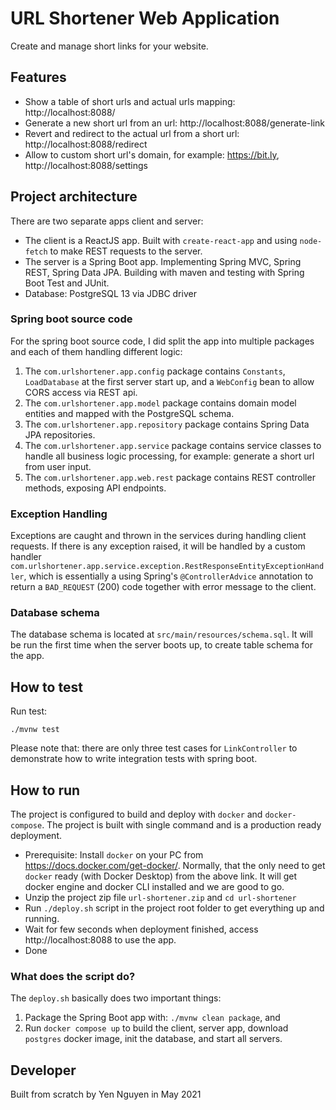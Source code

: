 # URL Shortener Web Application
Create and manage short links for your website.

## Features
- Show a table of short urls  and actual urls mapping: http://localhost:8088/
- Generate a new short url from an url: http://localhost:8088/generate-link
- Revert and redirect to the actual url from a short url: http://localhost:8088/redirect
- Allow to custom short url's domain, for example: https://bit.ly, http://localhost:8088/settings

## Project architecture
There are two separate apps client and server:
- The client is a ReactJS app. Built with `create-react-app` and using `node-fetch` to make REST requests to the server.
- The server is a Spring Boot app. Implementing Spring MVC, Spring REST, Spring Data JPA. Building with maven and testing with Spring Boot Test and JUnit.
- Database: PostgreSQL 13 via JDBC driver

### Spring boot source code
For the spring boot source code, I did split the app into multiple packages and each of them handling different logic:
1. The `com.urlshortener.app.config` package contains `Constants`, `LoadDatabase` at the first server start up, and a `WebConfig` bean to allow CORS access via REST api.
2. The `com.urlshortener.app.model` package contains domain model entities and mapped with the PostgreSQL schema.
3. The `com.urlshortener.app.repository` package contains Spring Data JPA repositories.
4. The `com.urlshortener.app.service` package contains service classes to handle all business logic processing, for example: generate a short url from user input.
5. The `com.urlshortener.app.web.rest` package contains REST controller methods, exposing API endpoints.

### Exception Handling
Exceptions are caught and thrown in the services during handling client requests. 
If there is any exception raised, it will be handled by a custom handler `com.urlshortener.app.service.exception.RestResponseEntityExceptionHandler`,
which is essentially a using Spring's `@ControllerAdvice` annotation to return a `BAD_REQUEST` (200) code together with error message to the client.

### Database schema
The database schema is located at `src/main/resources/schema.sql`. It will be run the first time when the server boots up,
to create table schema for the app.

## How to test
Run test:

`./mvnw test`

Please note that: there are only three test cases for `LinkController` to demonstrate how to write integration tests with spring boot.

## How to run
The project is configured to build and deploy with `docker` and `docker-compose`. The project is built with single command and is a production ready deployment.
- Prerequisite: Install `docker` on your PC from https://docs.docker.com/get-docker/.
Normally, that the only need to get `docker` ready (with Docker Desktop) from the above link. It will get docker engine and docker CLI installed and we are good to go.
- Unzip the project zip file `url-shortener.zip` and `cd url-shortener`
- Run `./deploy.sh` script in the project root folder to get everything up and running.
- Wait for few seconds when deployment finished, access http://localhost:8088 to use the app.
- Done

### What does the script do?
The `deploy.sh` basically does two important things:
1. Package the Spring Boot app with: `./mvnw clean package`, and
2. Run `docker compose up` to build the client, server app, download `postgres` docker image, init the database,
and start all servers.

## Developer
Built from scratch by Yen Nguyen in May 2021